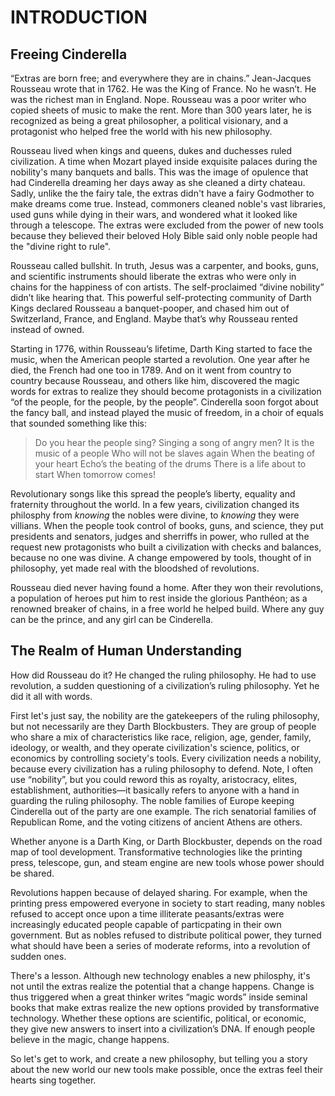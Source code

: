 # INTRODUCTION

## Freeing Cinderella

“Extras are born free; and everywhere they are in chains.” Jean-Jacques Rousseau wrote that in 1762. He was the King of France. No he wasn’t. He was the richest man in England. Nope. Rousseau was a poor writer who copied sheets of music to make the rent. More than 300 years later, he is recognized as being a great philosopher, a political visionary, and a protagonist who helped free the world with his new philosophy.

Rousseau lived when kings and queens, dukes and duchesses ruled civilization. A time when Mozart played inside exquisite palaces during the nobility's many banquets and balls. This was the image of opulence that had Cinderella dreaming her days away as she cleaned a dirty chateau. Sadly, unlike the the fairy tale, the extras didn't have a fairy Godmother to make dreams come true. Instead, commoners cleaned noble's vast libraries, used guns while dying in their wars, and wondered what it looked like through a telescope. The extras were excluded from the power of new tools because they believed their beloved Holy Bible said only noble people had the "divine right to rule".

Rousseau called bullshit. In truth, Jesus was a carpenter, and books, guns, and scientific instruments should liberate the extras who were only in chains for the happiness of con artists. The self-proclaimed “divine nobility” didn’t like hearing that. This powerful self-protecting community of Darth Kings declared Rousseau a banquet-pooper, and chased him out of Switzerland, France, and England. Maybe that’s why Rousseau rented instead of owned.

Starting in 1776, within Rousseau’s lifetime, Darth King started to face the music, when the American people started a revolution. One year after he died, the French had one too in 1789. And on it went from country to country because Rousseau, and others like him, discovered the magic words for extras to realize they should become protagonists in a civilization “of the people, for the people, by the people”. Cinderella soon forgot about the fancy ball, and instead played the music of freedom, in a choir of equals that sounded something like this:

>Do you hear the people sing?
Singing a song of angry men?
It is the music of a people
Who will not be slaves again
When the beating of your heart
Echo’s the beating of the drums
There is a life about to start
When tomorrow comes!

Revolutionary songs like this spread the people’s liberty, equality and fraternity throughout the world. In a few years, civilization changed its philosphy from _knowing_ the nobles were divine, to _knowing_ they were villians. When the people took control of books, guns, and science, they put presidents and senators, judges and sherriffs in power, who rulled at the request new protagonists who built a civilization with checks and balances, because no one was divine. A change empowered by tools, thought of in philosophy, yet made real with the bloodshed of revolutions.

Rousseau died never having found a home. After they won their revolutions, a population of heroes put him to rest inside the glorious Panthéon; as a renowned breaker of chains, in a free world he helped build. Where any guy can be the prince, and any girl can be Cinderella.

## The Realm of Human Understanding

How did Rousseau do it? He changed the ruling philosophy. He had to use revolution, a sudden questioning of a civilization’s ruling philosophy. Yet he did it all with words.

First let's just say, the nobility are the gatekeepers of the ruling philosophy, but not necessarily are they Darth Blockbusters. They are group of people who share a mix of characteristics like race, religion, age, gender, family, ideology, or wealth, and they operate civilization's science, politics, or economics by controlling society's tools. Every civilization needs a nobility, because every civilization has a ruling philosophy to defend. Note, I often use “nobility”, but you could reword this as royalty, aristocracy, elites, establishment, authorities—it basically refers to anyone with a hand in guarding the ruling philosophy. The noble families of Europe keeping Cinderella out of the party are one example. The rich senatorial families of Republican Rome, and the voting citizens of ancient Athens are others.

Whether anyone is a Darth King, or Darth Blockbuster, depends on the road map of tool development. Transformative technologies like the printing press, telescope, gun, and steam engine are new tools whose power should be shared.

Revolutions happen because of delayed sharing. For example, when the printing press empowered everyone in society to start reading, many nobles refused to accept once upon a time illiterate peasants/extras were increasingly educated people capable of particpating in their own government. But as nobles refused to distribute political power, they turned what should have been a series of moderate reforms, into a revolution of sudden ones.

There's a lesson. Although new technology enables a new philosphy, it's not until the extras realize the potential that a change happens. Change is thus triggered when a great thinker writes “magic words” inside seminal books that make extras realize the new options provided by transformative technology. Whether these options are scientific, political, or economic, they give new answers to insert into a civilization’s DNA. If enough people believe in the magic, change happens.

So let's get to work, and create a new philosophy, but telling you a story about the new world our new tools make possible, once the extras feel their hearts sing together.
